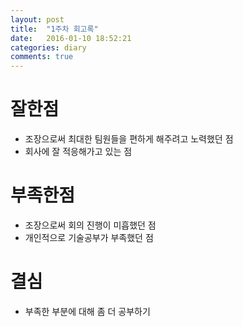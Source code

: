 ```yaml
---
layout: post
title:  "1주차 회고록"
date:   2016-01-10 18:52:21
categories: diary
comments: true
---
```

# 잘한점
* 조장으로써 최대한 팀원들을 편하게 해주려고 노력했던 점
* 회사에 잘 적응해가고 있는 점

# 부족한점
* 조장으로써 회의 진행이 미흡했던 점
* 개인적으로 기술공부가 부족했던 점

# 결심
* 부족한 부분에 대해 좀 더 공부하기